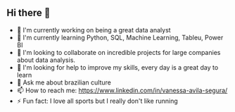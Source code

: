 ## Hi there 👋


- 🔭 I'm currently working on being a great data analyst
- 🌱 I'm currently learning Python, SQL, Machine Learning, Tableu, Power BI
- 👯 I'm looking to collaborate on incredible projects for large companies about data analysis.
- 🤔 I'm looking for help to improve my skills, every day is a great day to learn
- 💬 Ask me about brazilian culture
- 📫 How to reach me: https://www.linkedin.com/in/vanessa-avila-segura/
- ⚡ Fun fact: I love all sports but I really don't like running
